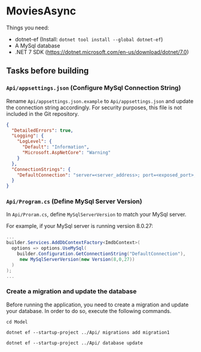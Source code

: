 # MoviesAsync
Things you need:
* dotnet-ef (Install: `dotnet tool install --global dotnet-ef`)
* A MySql database
* .NET 7 SDK (https://dotnet.microsoft.com/en-us/download/dotnet/7.0)

## Tasks before building
### `Api/appsettings.json` (Configure MySql Connection String)
Rename `Api/appsettings.json.example` to `Api/appsettings.json` and update the connection string accordingly. For security purposes, this file is not included in the Git repository.

```json
{
  "DetailedErrors": true,
  "Logging": {
    "LogLevel": {
      "Default": "Information",
      "Microsoft.AspNetCore": "Warning"
    }
  },
  "ConnectionStrings": {
    "DefaultConnection": "server=<server_address>; port=<exposed_port>; database=<database>; user=<user>; password=<password>; Persist Security Info=False; Connect Timeout=300"
  }
}
```
### `Api/Program.cs` (Define MySql Server Version)
In `Api/Proram.cs`, define `MySqlServerVersion` to match your MySql server.

For example, if your MySql server is running version 8.0.27:
```csharp
...
builder.Services.AddDbContextFactory<ImdbContext>(
  options => options.UseMySql(
    builder.Configuration.GetConnectionString("DefaultConnection"), 
     new MySqlServerVersion(new Version(8,0,27))
  )
);
...
```

### Create a migration and update the database
Before running the application, you need to create a migration and update your database. In order to do so, execute the following commands.

```cd Model```

```dotnet ef --startup-project ../Api/ migrations add migration1```

```dotnet ef --startup-project ../Api/ database update```

